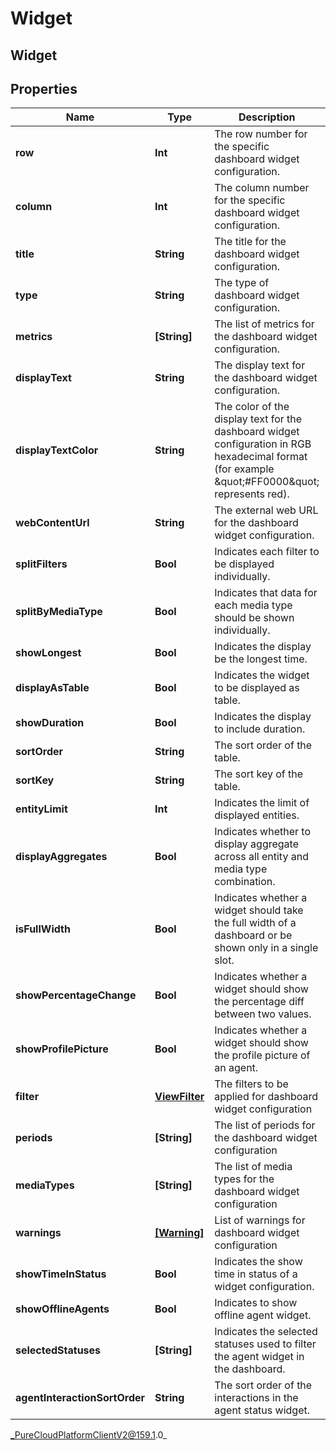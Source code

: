 # Widget

## Widget

## Properties

|Name | Type | Description | Notes|
|------------ | ------------- | ------------- | -------------|
| **row** | **Int** | The row number for the specific dashboard widget configuration. | [optional] |
| **column** | **Int** | The column number for the specific dashboard widget configuration. | [optional] |
| **title** | **String** | The title for the dashboard widget configuration. | [optional] |
| **type** | **String** | The type of dashboard widget configuration. | |
| **metrics** | **[String]** | The list of metrics for the dashboard widget configuration. | [optional] |
| **displayText** | **String** | The display text for the dashboard widget configuration. | [optional] |
| **displayTextColor** | **String** | The color of the display text for the dashboard widget configuration in RGB hexadecimal format (for example \&quot;#FF0000\&quot; represents red). | [optional] |
| **webContentUrl** | **String** | The external web URL for the dashboard widget configuration. | [optional] |
| **splitFilters** | **Bool** | Indicates each filter to be displayed individually. | [optional] |
| **splitByMediaType** | **Bool** | Indicates that data for each media type should be shown individually. | [optional] |
| **showLongest** | **Bool** | Indicates the display be the longest time. | [optional] |
| **displayAsTable** | **Bool** | Indicates the widget to be displayed as table. | [optional] |
| **showDuration** | **Bool** | Indicates the display to include duration. | [optional] |
| **sortOrder** | **String** | The sort order of the table. | [optional] |
| **sortKey** | **String** | The sort key of the table. | [optional] |
| **entityLimit** | **Int** | Indicates the limit of displayed entities. | [optional] |
| **displayAggregates** | **Bool** | Indicates whether to display aggregate across all entity and media type combination. | [optional] |
| **isFullWidth** | **Bool** | Indicates whether a widget should take the full width of a dashboard or be shown only in a single slot. | [optional] |
| **showPercentageChange** | **Bool** | Indicates whether a widget should show the percentage diff between two values. | [optional] |
| **showProfilePicture** | **Bool** | Indicates whether a widget should show the profile picture of an agent. | [optional] |
| **filter** | [**ViewFilter**](ViewFilter) | The filters to be applied for dashboard widget configuration | [optional] |
| **periods** | **[String]** | The list of periods for the dashboard widget configuration | [optional] |
| **mediaTypes** | **[String]** | The list of media types for the dashboard widget configuration | [optional] |
| **warnings** | [**[Warning]**](Warning) | List of warnings for dashboard widget configuration | [optional] |
| **showTimeInStatus** | **Bool** | Indicates the show time in status of a widget configuration. | [optional] |
| **showOfflineAgents** | **Bool** | Indicates to show offline agent widget. | [optional] |
| **selectedStatuses** | **[String]** | Indicates the selected statuses used to filter the agent widget in the dashboard. | [optional] |
| **agentInteractionSortOrder** | **String** | The sort order of the interactions in the agent status widget. | [optional] |



_PureCloudPlatformClientV2@159.1.0_
